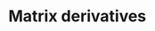 <!--
 * @Author: s7ev3n
 * @Date: 2019-10-04 21:56:27
 * @Github: https://github.com/s7ev3n
 * @LastEditTime: 2019-10-04 21:56:27
 * @Description: 
 -->
# Matrix derivatives
